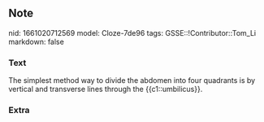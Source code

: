 ## Note
nid: 1661020712569
model: Cloze-7de96
tags: GSSE::!Contributor::Tom_Li
markdown: false

### Text
The simplest method way to divide the abdomen into four quadrants is by vertical and transverse lines through the {{c1::umbilicus}}.

### Extra

